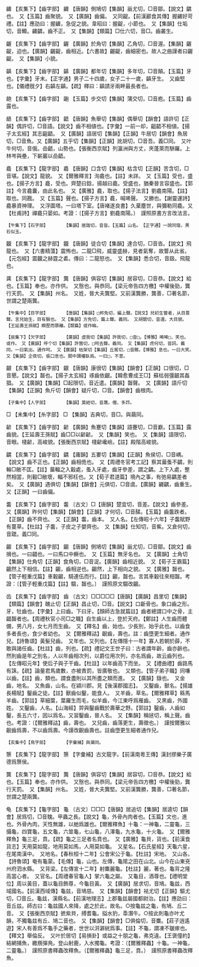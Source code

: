 <!-- { "loadSidebar": true } -->
齱	【亥集下】【齒字部】	齱	【唐韻】側鳩切【集韻】甾尤切，□音鄒。【說文】齵也。　又【玉篇】齒聚貌。　又【廣韻】齒偏。　又同齪。【前漢酈食其傳】握齱好苛禮。【註】應劭曰：握齱，急促之貌。韋昭曰：握齪，小節也。　又【集韻】仕垢切，音鯫。齱齵，齒不正。　又【集韻】【類篇】□仕六切，音□。齒叢生。

齷	【亥集下】【齒字部】	齷	【廣韻】於角切【集韻】乙角切，□音渥。【集韻】齷齪，迫也。【廣韻】齷齪，齒相近。【六書故】齷齪，齒細密也。故人之曲謹者曰齷齪。　又【集韻】小貌。

齻	【亥集下】【齒字部】	齻	【廣韻】都年切【集韻】多年切，□音顛。【玉篇】牙也。【字彙】牙末。【正字通】男子二十四歲，女子二十一歲，齻牙生。　又齒堅也。【儀禮旣夕】右齻左齻。【疏】釋曰：齻請牙兩畔最長者也。

龅	【亥集下】【齒字部】	齙	【玉篇】步交切【集韻】蒲交切，□音庖。【玉篇】齒露也。

龉	【亥集下】【齒字部】	齬	【唐韻】魚舉切【集韻】偶舉切【韻會】語許切【正韻】偶許切，□音語。【說文】齒不相値也。【字彙】一前一却，齟齬不相値。【揚子太玄經】其志齟齬。　又【廣韻】語居切【集韻】【正韻】牛居切【韻會】魚居切，□音魚。又【廣韻】五乎切【集韻】【正韻】訛胡切，□音吾。義□同。　又叶牛何切，音俄。嵒齬，山勢也。【張衡西京賦】列瀛洲與方丈，夾蓬萊而駢羅。上林岑與壘，下嶄巖以嵒齬。

龕	【亥集下】【龍字部】	龕	【唐韻】口含切【集韻】枯含切【正韻】苦含切，□音堪。【說文】龍貌。　又【爾雅釋言】洵龕也。【註】未詳。　又【玉篇】受也，盛也。【揚子方言】龕，受也。齊楚曰鋡，揚越曰龕。受盛也，猶秦晉言容盛也。【郭註】今言龕囊，由此名也。　又【廣雅】龕，取也。【揚子法言】劉龕南陽。【註】取也。同戡。　又【玉篇】聲也。【揚子方言】龕，喊唏聲。　又勝也。【謝靈運詩】龕暴資神理。　又浮圖塔。一曰塔下室。【唐褚遂良書】久棄塵世，與彌勒同龕。又【杜甫詩】禪龕只晏如。考證：〔【揚子方言】劉龕南陽。〕　謹照原書方言改法言。 

	【午集下】【石字部】		【集韻】居諧切，音皆。【玉篇】山名。　【正字通】一說同瑎，黑石似玉。

龖	【亥集下】【龍字部】	龖	【唐韻】徒合切【集韻】達合切，□音沓。【說文】飛龍也。　又【六書精薀】震怖也。二龍□飛，威靈盛赫，見者氣奪，故讋从此省。【元包經】震龖之赫霆之砉。傳曰：二龍怒也。　又【集韻】悉合切，音趿。飛龍也。

龚	【亥集下】【龍字部】	龔	【唐韻】俱容切【集韻】居容切，□音恭。【說文】給也。【玉篇】奉也。亦作供。　又慤也。與恭同。【梁元帝告四方檄】中權後勁，龔行天罰。　又【集韻】州名。　又姓，晉大夫龔堅。又前漢龔勝，龔善，□著名節，世謂之楚兩龔。

	【午集中】【目字部】		【唐韻】【集韻】□邦免切，編上聲。【說文】兒初生瞥者，从目睘聲。言兒始生，目有翳也。　又【集韻】方免切，篇上聲。義同。　又胡關切，音還。大目貌。【王延壽王孫賦】瞁歷而隳離。【類篇】或作睔。

	【辰集下】【欠字部】		【廣韻】虛我切【集韻】許我切，□音□。【博雅】唏唏□，笑也。或作。　又【廣韻】呼个切【集韻】許箇切，□呵去聲。義同。　又【集韻】虎何切，音訶。義同。一曰氣出。通作呵。　又【廣韻】枯架切【集韻】丘駕切，□音髂。【博雅】息也。一曰大笑。　又【集韻】企夜切。張口息也。關中謂權臥爲。一曰□，不意。

齦	【亥集下】【齒字部】	齦	【唐韻】康很切【集韻】【韻會】【正韻】口很切，□音懇。【說文】齧也。【揚子太玄經】琢齒依齦。【韓愈曹成王□】蘇枯弱彊齦其姦猖。　又【廣韻】【集韻】□起限切，音近遣。【廣韻】齧聲。　又【廣韻】語斤切【集韻】【正韻】魚斤切【韻會】疑斤切，□音。【韻會】齒根肉。

	【子集中】【人字部】		【集韻】莫結切，音蔑。僣，多詐。

□	【未集中】【糸字部】	□	【集韻】吉典切，音□。與繭同。

齴	【亥集下】【齒字部】	齴	【廣韻】魚蹇切【集韻】語蹇切，□音巚。【玉篇】露齒貌。【王延壽王孫賦】齒□□以齴齴。　又【集韻】笑也。　又【集韻】語限切，音眼。棧齴，高峻貌。【張衡西京賦】棧齴巉嶮。【註】殿階高峻貌。

齵	【亥集下】【齒字部】	齵	【庸韻】五婁切【集韻】【正韻】魚侯切，□音嵎。【說文】齒不正也。【正韻】齒相佹也。　又【周禮冬官考工記】察其葘蚤不齵，則輪□敝不匡。【註】葘輻之入轂處，蚤入牙處，齒牙參差，謂之齵。上下入處，整然相當，則轂□敝壞，輻不邪枉也。又【荀子君道篇】境內之事，有弛易齵差者矣。　又【廣韻】遇俱切【集韻】【韻會】元俱切，□音虞。【廣韻】齱齵，齒重生。　又【正韻】一曰齒偏。

齹	【亥集下】【齒字部】	齹	〔古文〕□【唐韻】楚宜切，音差。【說文】齒參差。　又【廣韻】昨何切【集韻】【韻會】【正韻】才何切，□音醝。【玉篇】齒齹跌者。【正韻】齒不齊也。　又【正韻】齹，齒本。　又人名。【左傳昭十六年】子齹賦野有蔓草。【杜註】子齹，子皮之子嬰齊也。　又【集韻】仕知切，音鮆。又倉何切，音蹉。義□同。

齺	【亥集下】【齒字部】	齺	【唐韻】側鳩切【集韻】甾尤切，□音鄒。【說文】齒搚也。一曰齰也。一曰馬口中橛也。　又【玉篇】無牙名也。　又【廣韻】士角切【集韻】仕角切【正韻】食角切，□音浞。【廣韻】齒相近貌。　又【荀子王霸篇】齺然上下相信。【註】齺，齒相逆也。齺然，上下相向之貌。　又【廣雅】齧也。【管子輕重戊篇】車轂齺，騎連伍而行。【註】齺，齧也。言其車轂往來相齧。考證：〔【管子輕重戊篇】【註】騶，齧也。〕　謹照原文騶改齺。 

齿	【亥集下】【齒字部】	齒	〔古文〕□□□□□【唐韻】【廣韻】昌里切【集韻】【類篇】【韻會】醜止切【正韻】昌止切，□音。【說文】口齗骨也。象口齒之形。牙，牡齒也。【字彙】上曰齒。下曰牙。【顏師古急就篇註】齒者總謂口中之骨，主齰齧者也。【周禮秋官小司□之職】自生齒以上，登於天府。【鄭註】人生齒而體備，男八月，女七月而生齒。　又【釋名】齒，始也。少長別，始乎此也。以齒食多者長也，食少者幼也。　又【爾雅釋詁】齯齒，壽也。註：齒墮更生細者。通作兒。【詩魯頌】黃髮兒齒。　又年也。又列也。【左傳隱十一年】寡人若朝於薛，不敢與諸任齒。【杜註】齒，列也。【疏】禮記文王世子曰：古者謂年齡，齒亦齡也。然則齒是年之別名，人以年齒相次列，以爵位用次列，亦名爲齒，故云齒列也。【左傳昭元年】使后子與子干齒。【杜註】以年齒高下而坐。　又【禮曲禮】齒路馬有誅。【疏】論量君馬歲數，亦被責罰，皆廣敬也。　又類也。【管子弟子職】同嗛以齒。【註】齒，類也。謂食盡則以其所盡之類而進。　又【廣韻】錄也。　又金齒，地名。　又魚齒，山名。在潁川郡。見【後漢郡國志】。　又鑿齒，獸名。【揚雄長楊賦】鑿齒之徒。【註】獸齒似鑿，能食人。　又羊齒，草名。【爾雅釋草】緜馬羊齒。【郭註】草細葉，葉羅生而毛，似羊齒，今江東呼爲雁齒。　又黑齒，外國姓。　又鑿齒，人名。【山海經】羿與鑿齒戰於壽華之野。【郭註】鑿齒，人齒如鑿，長五六寸，因以爲名。又習鑿齒，晉人名。　又【集韻】稱拯切，稱上聲。齒也。考證：〔【爾雅釋詁】齒，壽也。　又兒齒，齒落更生，壽徵也。〕　謹按爾雅以齯齒爲壽，不以齒爲壽。今謹改齯齒壽也。註齒墮更生細者通作兒。 

	【亥集中】【鳥字部】		【字彙補】與鸂同。

龒	【亥集下】【龍字部】	龒	【字彙補】古文龍字。【前漢南粵王傳】漢封摎樂子廣德爲龒侯。

龔	【亥集下】【龍字部】	龔	【唐韻】俱容切【集韻】居容切，□音恭。【說文】給也。【玉篇】奉也。亦作供。　又慤也。與恭同。【梁元帝告四方檄】中權後勁，龔行天罰。　又【集韻】州名。　又姓，晉大夫龔堅。又前漢龔勝，龔善，□著名節，世謂之楚兩龔。

龟	【亥集下】【龜字部】	龜	〔古文〕□□□【唐韻】居追切【集韻】居逵切【韻會】居爲切，□音騩。甲蟲之長。【說文】龜，外骨內肉者也。【玉篇】文也，進也。外骨內肉，天性無雄，以虵爲雄也。【爾雅釋魚】十龜：一神龜，二靈龜，三攝龜，四寶龜，五文龜，六筮龜，七山龜，八澤龜，九水龜，十火龜。　又【爾雅釋魚】龜三足，賁。【疏】龜之三足者名賁也。　又【廣雅】龜貝，貨也。【前漢食貨志】天用莫如龍，地用莫如馬，人用莫如龜。　又星名。【石氏星經】天龜六星，在尾南漢中。　又地名。【春秋桓十二年】公會宋公于龜。【杜註】宋地。　又山各。【詩魯頌】奄有龜蒙。【毛傳】龜，山也。左傳，龜隂之田在山北。山今在山東兗州府泗水縣。　又背梁。【左傳宣十二年】射麋麗龜。【杜註】麗，著也。龜背之隆高當心者。　又官名。【周禮春官龜人】掌六龜之屬。　又龜目，酒尊也。【禮明堂位】周以黃目，蓋以龜目飾尊，今龜目黃。　又【廣韻】居求切，音鳩。龜兹，西域國名。【前漢西域傳】龜兹，音鳩慈。　又【集韻】【韻會】袪尤切【正韻】驅尤切，□音丘。龜兹，漢縣名。【前漢地理志】上郡龜兹屬國都尉治。【註】應劭曰：音丘兹。師古曰：龜兹國人來降，處之於此，故名。○按龜兹之龜，有鳩、丘二音。　又【張衡西京賦】摭紫貝，搏耆龜。搤水豹，馽潛牛。○按此則龜亦叶尤韻，不獨龜兹有丘、鳩二音也。　又【集韻】【韻會】□俱倫切，音麋。【莊子逍遙遊】宋人有善爲不龜手之藥者，世世以洴澼絖爲事。【註】不龜，謂凍不皺瘃也。【釋文】舉倫反。　又叶於居切【易損卦】或益之十朋之龜，弗克違。【王褒僮約】結網捕魚，繳鴈彈鳧。登山射鹿，入水擉龜。考證：〔【爾雅釋蟲】十龜。一神龜，二靈龜。〕　謹照原書釋蟲改釋魚。〔【爾雅釋蟲】龜三足，賁。〕　謹照原書釋蟲改釋魚。 

